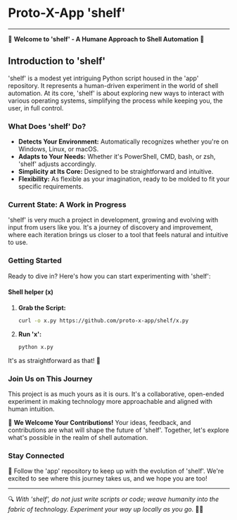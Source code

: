 # Proto-X-App 'shelf'

---

🌟 **Welcome to 'shelf' - A Humane Approach to Shell Automation** 🌟

## Introduction to 'shelf'

'shelf' is a modest yet intriguing Python script housed in the 'app' repository. It represents a human-driven experiment in the world of shell automation. At its core, 'shelf' is about exploring new ways to interact with various operating systems, simplifying the process while keeping you, the user, in full control.

### What Does 'shelf' Do?

- **Detects Your Environment:** Automatically recognizes whether you're on Windows, Linux, or macOS.
- **Adapts to Your Needs:** Whether it's PowerShell, CMD, bash, or zsh, 'shelf' adjusts accordingly.
- **Simplicity at Its Core:** Designed to be straightforward and intuitive.
- **Flexibility:** As flexible as your imagination, ready to be molded to fit your specific requirements.

### Current State: A Work in Progress

'shelf' is very much a project in development, growing and evolving with input from users like you. It's a journey of discovery and improvement, where each iteration brings us closer to a tool that feels natural and intuitive to use.

### Getting Started

Ready to dive in? Here's how you can start experimenting with 'shelf':

#### Shell helper (x)

1. **Grab the Script:**

   ```bash
   curl -o x.py https://github.com/proto-x-app/shelf/x.py
   ```

2. **Run 'x':**

   ```bash
   python x.py
   ```

It's as straightforward as that! 🎈

### Join Us on This Journey

This project is as much yours as it is ours. It's a collaborative, open-ended experiment in making technology more approachable and aligned with human intuition.

🤝 **We Welcome Your Contributions!**
Your ideas, feedback, and contributions are what will shape the future of 'shelf'. Together, let's explore what's possible in the realm of shell automation.

### Stay Connected

🌱 Follow the 'app' repository to keep up with the evolution of 'shelf'. We're excited to see where this journey takes us, and we hope you are too!

---

🔍 _With 'shelf', do not just write scripts or code; weave humanity into the fabric of technology. Experiment your way up locally as you go._ 🚀✨